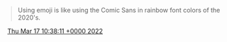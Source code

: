 > Using emoji is like using the Comic Sans in rainbow font colors of the 2020's\.

<img src="../../media/tweet.ico" width="12" /> [Thu Mar 17 10:38:11 +0000 2022](https://twitter.com/DromerDenker/status/1504406739176853506)